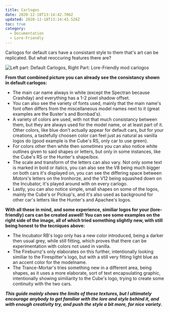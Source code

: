 ```yaml
---
title: Carlogos
date: 2020-12-18T13:14:42.706Z
updated: 2020-12-18T13:14:43.526Z
toc: true
category:
  - Documentation
  - Lore-Friendly
---
```

Carlogos for default cars have a consistant style to them that's art can be replicated. But what reoccuring features there are?

![Left part: Default Carlogos, Right Part: Lore-Friendly mod carlogos](/media/carlogos_master.png "(for a transparent version, contact Freed8m#4667 on Discord)")

 **From that combined picture you can already see the consistancy shown in default carlogos:** 

* The main car name always in white (except the Spectran because Crashday) and everything has a 1-2 pixel shadow offset.
* You can also see the variety of fonts used, mainly that the main name's font often differs from the miscellaneous model names next to it (great examples are the Buster's and Bornbad's). 
* A variety of colors are used, with not that much consistancy between them, but they are always used for the model name, or at least part of it. Other colors, like blue don't actually appear for default cars, but for your creations, a tastefully choosen color can feel just as natural as vanilla logos do (good example is the Cube's RS, only car to use green).
* For colors other then white then *sometimes* you can also notice white outlines given to said shapes or letters, but only in some instances, like the Cube's RS or the Hunter's shape/box.
* The scale and transform of the letters can also vary. Not only some text is marked in bold or italics, you can also see the V8 being much bigger on both cars it's displayed on, you can see the differing space between *Motors*'s letters on the Ironhorze, and the V12 being squashed down on the Incubator, it's played around with on every carlogo.
* Lastly, you can also notice simple, small shapes on some of the logos, mainly the Cube's or Pickup's, and it's also used as background for other car's letters like the Hunter's and Apachee's logos. 

**With all these in mind, and some experience, similiar logos for your (lore-friendly) cars can be created aswell!
You can see some examples on the right side of the image, all of which tried something slightly new, with still being honest to the tecniques above:**

* The Incubator RB's logo only has a new color introduced, being a darker then usual grey, while still fitting, which proves that there can be experimentation with colors not used in vanilla.
* The Fireburnz's only elaborates on this further, intentionally looking similiar to the Firespitter's logo, but with a still very fitting light blue as an accent color for the modelname.
* The Trance-Mortar's tries something new in a different area, being shapes, as it uses a more elaborate, sort of text encapsulating graphic, intentionally showing similiarity to the Cube's logo, trying to create some continuity with the two cars.

***This guide mainly shows the limits of these textures, but I ultimately encourage anybody to get familiar with the lore and style behind it, and with enough creativity try, and push the style a bit more, for nice variety.***